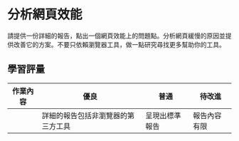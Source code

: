 # 分析網頁效能

請提供一份詳細的報告，點出一個網頁效能上的問題點。分析網頁緩慢的原因並提供改善它的方案。不要只依賴瀏覽器工具，做一點研究尋找更多幫助你的工具。

## 學習評量

| 作業內容 | 優良                               | 普通           | 待改進       |
| -------- | ---------------------------------- | -------------- | ------------ |
|          | 詳細的報告包括非瀏覽器的第三方工具 | 呈現出標準報告 | 報告內容有限 |
